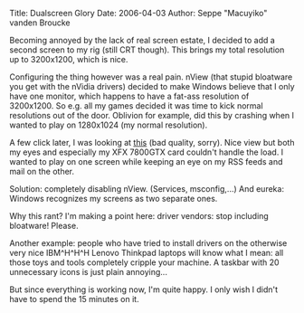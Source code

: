 Title: Dualscreen Glory
Date: 2006-04-03
Author: Seppe "Macuyiko" vanden Broucke

Becoming annoyed by the lack of real screen estate, I decided to add a second screen to my rig (still CRT though). This brings my total resolution up to 3200x1200, which is nice.
Configuring the thing however was a real pain. nView (that stupid bloatware you get with the nVidia drivers) decided to make Windows believe that I only have one monitor, which happens to have a fat-ass resolution of 3200x1200. So e.g. all my games decided it was time to kick normal resolutions out of the door. Oblivion for example, did this by crashing when I wanted to play on 1280x1024 (my normal resolution).
A few click later, I was looking at [this](http://www.student.kuleuven.ac.be/~s0172696/other/obliviondual.jpg) (bad quality, sorry). Nice view but both my eyes and especially my XFX 7800GTX card couldn't handle the load. I wanted to play on one screen while keeping an eye on my RSS feeds and mail on the other.
Solution: completely disabling nView. (Services, msconfig,...) And eureka: Windows recognizes my screens as two separate ones.
Why this rant? I'm making a point here: driver vendors: stop including bloatware! Please. 
Another example: people who have tried to install drivers on the otherwise very nice IBM^H^H^H Lenovo Thinkpad laptops will know what I mean: all those toys and tools completely cripple your machine. A taskbar with 20 unnecessary icons is just plain annoying...
But since everything is working now, I'm quite happy. I only wish I didn't have to spend the 15 minutes on it.